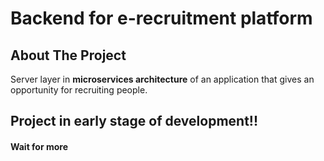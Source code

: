 # Backend for e-recruitment platform
 <!-- ABOUT THE PROJECT -->

## About The Project
Server layer in **microservices architecture** of an application that gives an opportunity for recruiting people.

## **Project in early stage of development!!**
#### Wait for more